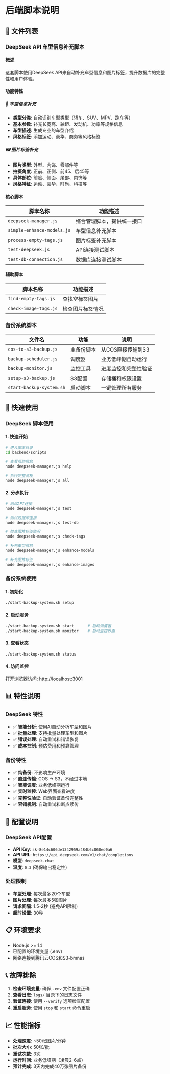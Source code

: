 # 后端脚本说明

## 📁 文件列表

### DeepSeek API 车型信息补充脚本

#### 概述
这套脚本使用DeepSeek API来自动补充车型信息和图片标签，提升数据库的完整性和用户体验。

#### 功能特性

##### 🚗 车型信息补充
- **类型分类**: 自动识别车型类型（轿车、SUV、MPV、跑车等）
- **基本参数**: 补充长宽高、轴距、发动机、功率等规格信息
- **车型描述**: 生成专业的车型介绍
- **风格标签**: 添加运动、豪华、商务等风格标签

##### 🖼️ 图片标签补充
- **图片类型**: 外型、内饰、零部件等
- **拍摄角度**: 正前、正侧、前45、后45等
- **具体部位**: 前脸、侧面、尾部、内饰等
- **风格特征**: 运动、豪华、时尚、科技等

#### 核心脚本

| 脚本名称 | 功能描述 |
|---------|---------|
| `deepseek-manager.js` | 综合管理脚本，提供统一接口 |
| `simple-enhance-models.js` | 车型信息补充脚本 |
| `process-empty-tags.js` | 图片标签补充脚本 |
| `test-deepseek.js` | API连接测试脚本 |
| `test-db-connection.js` | 数据库连接测试脚本 |

#### 辅助脚本

| 脚本名称 | 功能描述 |
|---------|---------|
| `find-empty-tags.js` | 查找空标签图片 |
| `check-image-tags.js` | 检查图片标签情况 |

### 备份系统脚本

| 文件名 | 功能 | 说明 |
|--------|------|------|
| `cos-to-s3-backup.js` | 主备份脚本 | 从COS直接传输到S3 |
| `backup-scheduler.js` | 调度器 | 业务低峰期自动运行 |
| `backup-monitor.js` | 监控工具 | 进度监控和完整性验证 |
| `setup-s3-backup.js` | S3配置 | 存储桶和权限设置 |
| `start-backup-system.sh` | 启动脚本 | 一键管理所有服务 |

## 🚀 快速使用

### DeepSeek 脚本使用

#### 1. 快速开始
```bash
# 进入脚本目录
cd backend/scripts

# 查看帮助信息
node deepseek-manager.js help

# 执行完整流程
node deepseek-manager.js all
```

#### 2. 分步执行
```bash
# 测试API连接
node deepseek-manager.js test

# 测试数据库连接
node deepseek-manager.js test-db

# 检查图片标签情况
node deepseek-manager.js check-tags

# 补充车型信息
node deepseek-manager.js enhance-models

# 补充图片标签
node deepseek-manager.js enhance-images
```

### 备份系统使用

#### 1. 初始化
```bash
./start-backup-system.sh setup
```

#### 2. 启动服务
```bash
./start-backup-system.sh start      # 启动调度器
./start-backup-system.sh monitor    # 启动监控界面
```

#### 3. 查看状态
```bash
./start-backup-system.sh status
```

#### 4. 访问监控
打开浏览器访问: http://localhost:3001

## 📊 特性说明

### DeepSeek 特性
- ✅ **智能分析**: 使用AI自动分析车型和图片
- ✅ **批量处理**: 支持批量处理车型和图片
- ✅ **错误处理**: 自动重试和错误恢复
- ✅ **成本控制**: 预估费用和预算管理

### 备份特性
- ✅ **纯备份**: 不影响生产环境
- ✅ **直连传输**: COS → S3，不经过本地
- ✅ **智能调度**: 业务低峰期运行
- ✅ **实时监控**: Web界面查看进度
- ✅ **完整性验证**: 自动验证备份完整性
- ✅ **容错机制**: 自动重试和断点续传

## 🔧 配置说明

### DeepSeek API配置
- **API Key**: `sk-8e14c606de1342959a484b6c860ed0a6`
- **API URL**: `https://api.deepseek.com/v1/chat/completions`
- **模型**: `deepseek-chat`
- **温度**: `0.3` (确保输出稳定性)

### 处理限制
- **车型处理**: 每次最多20个车型
- **图片处理**: 每次最多5张图片
- **请求间隔**: 1.5-2秒 (避免API限制)
- **超时设置**: 30秒

## 📋 环境要求

- Node.js >= 14
- 已配置的环境变量 (.env)
- 网络连接到腾讯云COS和S3-bmnas

## 📞 故障排除

1. **检查环境变量**: 确保 `.env` 文件配置正确
2. **查看日志**: `logs/` 目录下的日志文件
3. **验证连接**: 使用 `--verify` 选项检查配置
4. **重启服务**: 使用 `stop` 和 `start` 命令重启

## 📈 性能指标

- **处理速度**: ~50张图片/分钟
- **批次大小**: 50张/批
- **重试次数**: 3次
- **运行时间**: 业务低峰期（凌晨2-6点）
- **预计完成**: 3天内完成40万张图片备份